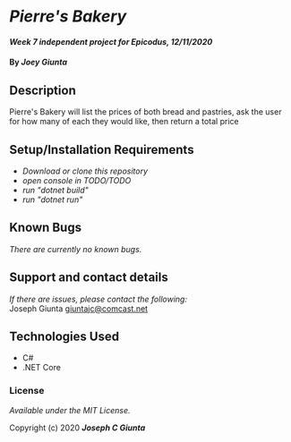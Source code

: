 # _Pierre's Bakery_

#### _Week 7 independent project for Epicodus, 12/11/2020_ 

#### By _**Joey Giunta**_

## Description
Pierre's Bakery will list the prices of both bread and pastries, ask the user for how many of each they would like, then return a total price


## Setup/Installation Requirements

* _Download or clone this repository_
* _open console in TODO/TODO_
* _run "dotnet build"_
* _run "dotnet run"_

## Known Bugs

_There are currently no known bugs._

## Support and contact details

_If there are issues, please contact the following:_  
Joseph Giunta <giuntajc@comcast.net>


## Technologies Used
- C#
- .NET Core

### License

*Available under the MIT License.*

Copyright (c) 2020 **_Joseph C Giunta_**
